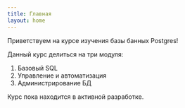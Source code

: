 ```yaml
---
title: Главная
layout: home
---
```


Приветствуем на курсе изучения базы банных Postgres!

Данный курс делиться на три модуля:
1. Базовый SQL
2. Управление и автоматизация
3. Администрирование БД

Курс пока находится в активной разработке.